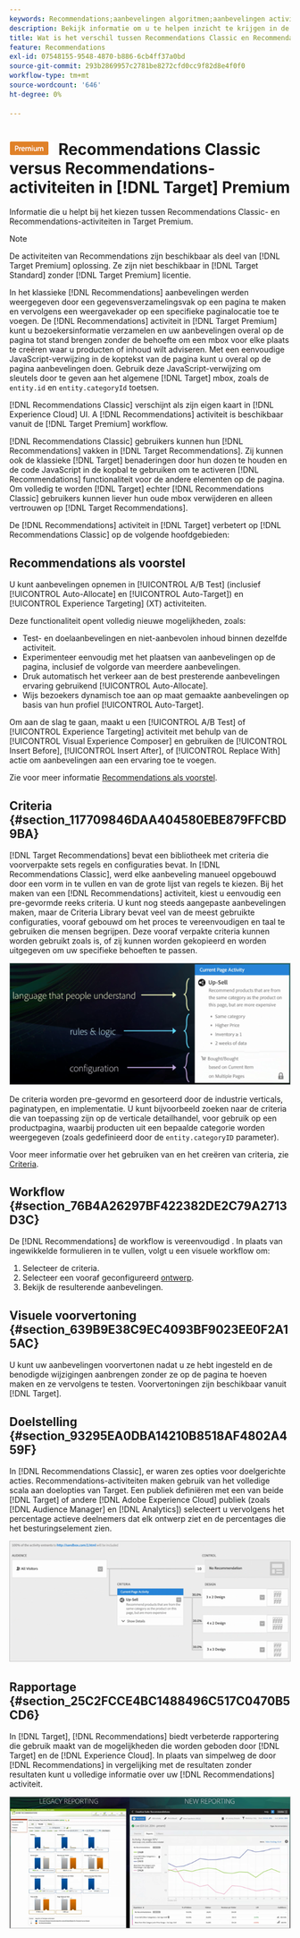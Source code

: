 ```yaml
---
keywords: Recommendations;aanbevelingen algoritmen;aanbevelingen activiteit;aanbevelingen klassieke
description: Bekijk informatie om u te helpen inzicht te krijgen in de verschillen tussen de oude Recommendations Classic en Recommendations activiteiten in [!DNL Target] Premium.
title: Wat is het verschil tussen Recommendations Classic en Recommendations in [!DNL Target] Premium?
feature: Recommendations
exl-id: 07548155-9548-4870-b886-6cb4ff37a0bd
source-git-commit: 293b2869957c2781be8272cfd0cc9f82d8e4f0f0
workflow-type: tm+mt
source-wordcount: '646'
ht-degree: 0%

---
```


# ![PREMIUM](/help/main/assets/premium.png) Recommendations Classic versus Recommendations-activiteiten in [!DNL Target] Premium

Informatie die u helpt bij het kiezen tussen Recommendations Classic- en Recommendations-activiteiten in Target Premium.

>[!NOTE]
>
>De activiteiten van Recommendations zijn beschikbaar als deel van [!DNL Target Premium] oplossing. Ze zijn niet beschikbaar in [!DNL Target Standard] zonder [!DNL Target Premium] licentie.

In het klassieke [!DNL Recommendations] aanbevelingen werden weergegeven door een gegevensverzamelingsvak op een pagina te maken en vervolgens een weergavekader op een specifieke paginalocatie toe te voegen. De [!DNL Recommendations] activiteit in [!DNL Target Premium] kunt u bezoekersinformatie verzamelen en uw aanbevelingen overal op de pagina tot stand brengen zonder de behoefte om een mbox voor elke plaats te creëren waar u producten of inhoud wilt adviseren. Met een eenvoudige JavaScript-verwijzing in de koptekst van de pagina kunt u overal op de pagina aanbevelingen doen. Gebruik deze JavaScript-verwijzing om sleutels door te geven aan het algemene [!DNL Target] mbox, zoals de `entity.id` en `entity.categoryId` toetsen.

[!DNL Recommendations Classic] verschijnt als zijn eigen kaart in [!DNL Experience Cloud] UI. A [!DNL Recommendations] activiteit is beschikbaar vanuit de [!DNL Target Premium] workflow.

[!DNL Recommendations Classic] gebruikers kunnen hun [!DNL Recommendations] vakken in [!DNL Target Recommendations]. Zij kunnen ook de klassieke [!DNL Target] benaderingen door hun dozen te houden en de code JavaScript in de kopbal te gebruiken om te activeren [!DNL Recommendations] functionaliteit voor de andere elementen op de pagina. Om volledig te worden [!DNL Target] echter [!DNL Recommendations Classic] gebruikers kunnen liever hun oude mbox verwijderen en alleen vertrouwen op [!DNL Target Recommendations].

De [!DNL Recommendations] activiteit in [!DNL Target] verbetert op [!DNL Recommendations Classic] op de volgende hoofdgebieden:

## Recommendations als voorstel

U kunt aanbevelingen opnemen in [!UICONTROL A/B Test] (inclusief [!UICONTROL Auto-Allocate] en [!UICONTROL Auto-Target]) en [!UICONTROL Experience Targeting] (XT) activiteiten.

Deze functionaliteit opent volledig nieuwe mogelijkheden, zoals:

* Test- en doelaanbevelingen en niet-aanbevolen inhoud binnen dezelfde activiteit.
* Experimenteer eenvoudig met het plaatsen van aanbevelingen op de pagina, inclusief de volgorde van meerdere aanbevelingen.
* Druk automatisch het verkeer aan de best presterende aanbevelingen ervaring gebruikend [!UICONTROL Auto-Allocate].
* Wijs bezoekers dynamisch toe aan op maat gemaakte aanbevelingen op basis van hun profiel [!UICONTROL Auto-Target].

Om aan de slag te gaan, maakt u een [!UICONTROL A/B Test] of [!UICONTROL Experience Targeting] activiteit met behulp van de [!UICONTROL Visual Experience Composer] en gebruiken de [!UICONTROL Insert Before], [!UICONTROL Insert After], of [!UICONTROL Replace With] actie om aanbevelingen aan een ervaring toe te voegen.

Zie voor meer informatie [Recommendations als voorstel](/help/main/c-recommendations/recommendations-as-an-offer.md).

## Criteria {#section_117709846DAA404580EBE879FFCBD9BA}

[!DNL Target Recommendations] bevat een bibliotheek met criteria die voorverpakte sets regels en configuraties bevat. In [!DNL Recommendations Classic], werd elke aanbeveling manueel opgebouwd door een vorm in te vullen en van de grote lijst van regels te kiezen. Bij het maken van een [!DNL Recommendations] activiteit, kiest u eenvoudig een pre-gevormde reeks criteria. U kunt nog steeds aangepaste aanbevelingen maken, maar de Criteria Library bevat veel van de meest gebruikte configuraties, vooraf gebouwd om het proces te vereenvoudigen en taal te gebruiken die mensen begrijpen. Deze vooraf verpakte criteria kunnen worden gebruikt zoals is, of zij kunnen worden gekopieerd en worden uitgegeven om uw specifieke behoeften te passen.

![overview_criteria, afbeelding](assets/overview_criteria.png)

De criteria worden pre-gevormd en gesorteerd door de industrie verticals, paginatypen, en implementatie. U kunt bijvoorbeeld zoeken naar de criteria die van toepassing zijn op de verticale detailhandel, voor gebruik op een productpagina, waarbij producten uit een bepaalde categorie worden weergegeven (zoals gedefinieerd door de `entity.categoryID` parameter).

Voor meer informatie over het gebruiken van en het creëren van criteria, zie [Criteria](/help/main/c-recommendations/c-algorithms/algorithms.md).

## Workflow {#section_76B4A26297BF422382DE2C79A2713D3C}

De [!DNL Recommendations] de workflow is vereenvoudigd . In plaats van ingewikkelde formulieren in te vullen, volgt u een visuele workflow om:

1. Selecteer de criteria.
1. Selecteer een vooraf geconfigureerd [ontwerp](/help/main/c-recommendations/c-design-overview/create-design.md#task_CC5BD28C364742218C1ACAF0D45E0E14).
1. Bekijk de resulterende aanbevelingen.

## Visuele voorvertoning {#section_639B9E38C9EC4093BF9023EE0F2A15AC}

U kunt uw aanbevelingen voorvertonen nadat u ze hebt ingesteld en de benodigde wijzigingen aanbrengen zonder ze op de pagina te hoeven maken en ze vervolgens te testen. Voorvertoningen zijn beschikbaar vanuit [!DNL Target].

## Doelstelling {#section_93295EA0DBA14210B8518AF4802A459F}

In [!DNL Recommendations Classic], er waren zes opties voor doelgerichte acties. Recommendations-activiteiten maken gebruik van het volledige scala aan doelopties van Target. Een publiek definiëren met een van beide [!DNL Target] of andere [!DNL Adobe Experience Cloud] publiek (zoals [!DNL Audience Manager] en [!DNL Analytics]) selecteert u vervolgens het percentage actieve deelnemers dat elk ontwerp ziet en de percentages die het besturingselement zien.

![overview_targeting, afbeelding](assets/overview_targeting.png)

## Rapportage {#section_25C2FCCE4BC1488496C517C0470B5CD6}

In [!DNL Target], [!DNL Recommendations] biedt verbeterde rapportering die gebruik maakt van de mogelijkheden die worden geboden door [!DNL Target] en de [!DNL Experience Cloud]. In plaats van simpelweg de door [!DNL Recommendations] in vergelijking met de resultaten zonder resultaten kunt u volledige informatie over uw [!DNL Recommendations] activiteit.

![overview_report, afbeelding](assets/overview_report.png)
